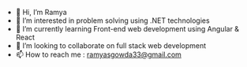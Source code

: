 - 👋 Hi, I’m Ramya
- 👀 I’m interested in problem solving using .NET technologies
- 🌱 I’m currently learning Front-end web development using Angular & React
- 💞️ I’m looking to collaborate on full stack web development
- 📫 How to reach me : ramyasgowda33@gmail.com

